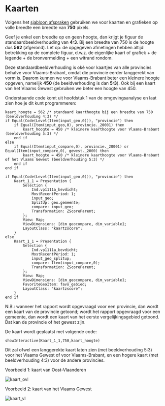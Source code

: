 # Kaarten

Volgens het [sjabloon afspraken](https://provincies.incijfers.be/databank/report/?id=sjabloon_grafiekstijl) gebruiken we voor kaarten en grafieken op volle breedte een breedte van **750** pixels.

Geef je enkel een breedte op en geen hoogte, dan krijgt je figuur de standaardbeeldverhouding van **4:3**. Bij een breedte van 750 is de hoogte dus **562** (afgerond). Let op: de opgegeven afmetingen hebben altijd betrekking op de complete figuur, d.w.z. de eigenlijke kaart of grafiek + de legende + de bronvermelding + een witrand rondom.

Deze standaardbeeldverhouding is oké voor kaartjes van alle provincies behalve voor Vlaams-Brabant, omdat die provincie eerder langgerekt van vorm is. Daarom kunnen we voor Vlaams-Brabant beter een kleinere hoogte opgeven, namelijk **450** (de beeldverhouding is dan **5:3**). Ook bij een kaart van het Vlaams Gewest gebruiken we beter een hoogte van 450.

Onderstaande code komt uit hoofdstuk 1 van de omgevingsanalyse en laat zien hoe je dit kunt programmeren:

```
kaart_hoogte = 562 /* standaard kaarthoogte bij een breedte van 750 (beeldverhouding 4:3) */
if Equal(Code(Level(Item(input_geo,0))), "provincie") then
	if Equal(Item(input_geo,0), provincie._20001) then
		kaart_hoogte = 450 /* kleinere kaarthoogte voor Vlaams-Brabant (beeldverhouding 5:3) */
	end if
else
	if Equal(Item(input_compare,0), provincie._20001) or Equal(Item(input_compare,0), gewest._2000) then
		kaart_hoogte = 450 /* kleinere kaarthoogte voor Vlaams-Brabant of het Vlaams Gewest (beeldverhouding 5:3) */
	end if
end if

if Equal(Code(Level(Item(input_geo,0))), "provincie") then
	Kaart_1_1 = Presentation {
		Selection {
			Ind.vp1111a_bevdicht;
			MostRecentPeriod: 1;
			input_geo;
			SplitUp: geo.gemeente;
			compare: input_geo;
			Transformation: ZScoreParent;
		};
		View: Map;
		ViewDimensions: [dim_geocompare, dim_variable];
		LayoutClass: "kaartzscore";
	}
else
	Kaart_1_1 = Presentation {
		Selection {
			Ind.vp1111a_bevdicht;
			MostRecentPeriod: 1;
			input_geo_splitup;
			compare: Item(input_compare,0);
			Transformation: ZScoreParent;
		};
		View: Map;
		ViewDimensions: [dim_geocompare, dim_variable];
		FavoriteGeoItem: favo_gebied;
		LayoutClass: "kaartzscore";
	}
end if
```

N.B.: wanneer het rapport wordt opgevraagd voor een provincie, dan wordt een kaart van de provincie getoond; wordt het rapport opgevraagd voor een gemeente, dan wordt een kaart van het eerste vergelijkingsgebied getoond. Dat kan de provincie of het gewest zijn.

De kaart wordt geplaatst met volgende code:

```
showInteractive(Kaart_1_1,750,kaart_hoogte)
```

Dit zal ofwel een langgerekte kaart laten zien (met beeldverhouding 5:3) voor het Vlaams Gewest of voor Vlaams-Brabant, en een hogere kaart (met beeldverhouding 4:3) voor de andere provincies.

Voorbeeld 1: kaart van Oost-Vlaanderen

![kaart_ovl](https://user-images.githubusercontent.com/101627698/226315322-e6af8de3-0f80-4eaa-8b40-6ab22145f262.png)

Voorbeeld 2: kaart van het Vlaams Gewest

![kaart_vl](https://user-images.githubusercontent.com/101627698/226315352-995e857f-660c-416b-9230-ae25119a1906.png)
